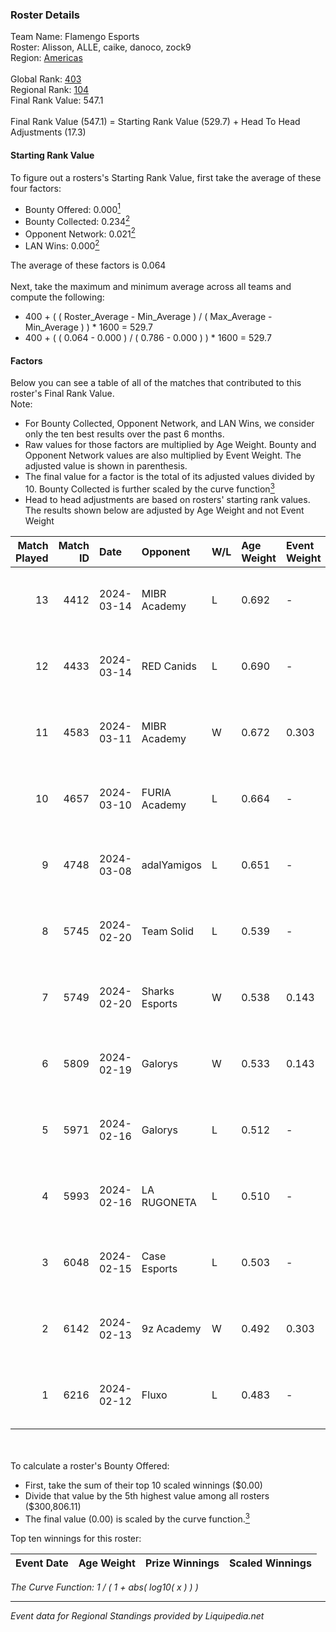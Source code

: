 ### Roster Details<br />
Team Name: Flamengo Esports<br />
Roster: Alisson, ALLE, caike, danoco, zock9<br />
Region: [Americas]( ../standings_americas.md)<br />
<br />
Global Rank: [403](../standings_global.md)<br />
Regional Rank: [104]( ../standings_americas.md)<br />
Final Rank Value:  547.1<br />
<br />
Final Rank Value (547.1) = Starting Rank Value (529.7) + Head To Head Adjustments (17.3)<br />

#### Starting Rank Value<br />
To figure out a rosters's Starting Rank Value, first take the average of these four factors:<br />
- Bounty Offered: 0.000[<sup>1</sup>](#table2)
- Bounty Collected: 0.234[<sup>2</sup>](#table1)
- Opponent Network: 0.021[<sup>2</sup>](#table1)
- LAN Wins: 0.000[<sup>2</sup>](#table1)

The average of these factors is 0.064<br />
<br />
Next, take the maximum and minimum average across all teams and compute the following:<br />
- 400 + ( ( Roster_Average - Min_Average ) / ( Max_Average - Min_Average ) ) * 1600 = 529.7
- 400 + ( ( 0.064 - 0.000 ) / ( 0.786 - 0.000 ) ) * 1600 = 529.7


#### Factors<br />
Below you can see a table of all of the matches that contributed to this roster's Final Rank Value.<br />
Note:<br />

- For Bounty Collected, Opponent Network, and LAN Wins, we consider only the ten best results over the past 6 months.
- Raw values for those factors are multiplied by Age Weight. Bounty and Opponent Network values are also multiplied by Event Weight. The adjusted value is shown in parenthesis.
- The final value for a factor is the total of its adjusted values divided by 10. Bounty Collected is further scaled by the curve function[<sup>3</sup>](#curveFunction)
- Head to head adjustments are based on rosters' starting rank values. The results shown below are adjusted by Age Weight and not Event Weight
<span id="table1"></span><br />


| Match Played | Match ID | Date       | Opponent       | W/L | Age Weight | Event Weight | Bounty Collected | Opponent Network | LAN Wins  | H2H Adj. | Roster                                |
| -: | -: | :- | :- | :- | :- | :- | :- | :- | :- | -: | :- |
|           13 |     4412 | 2024-03-14 | MIBR Academy   | L   | 0.692      | -            | -                | -                | -         |    -5.98 | Alisson, ALLE, caike, danoco, zock9   |
|           12 |     4433 | 2024-03-14 | RED Canids     | L   | 0.690      | -            | -                | -                | -         |    -1.44 | Alisson, ALLE, caike, danoco, zock9   |
|           11 |     4583 | 2024-03-11 | MIBR Academy   | W   | 0.672      | 0.303        | 0.005 (0.001)    | 0.439 (0.089)    | 0 (0.000) |    15.62 | Alisson, ALLE, caike, danoco, zock9   |
|           10 |     4657 | 2024-03-10 | FURIA Academy  | L   | 0.664      | -            | -                | -                | -         |    -9.46 | Alisson, ALLE, danoco, voltera, zock9 |
|            9 |     4748 | 2024-03-08 | adalYamigos    | L   | 0.651      | -            | -                | -                | -         |    -5.51 | Alisson, ALLE, danoco, voltera, zock9 |
|            8 |     5745 | 2024-02-20 | Team Solid     | L   | 0.539      | -            | -                | -                | -         |    -2.45 | Alisson, ALLE, danoco, LUCAS1, zock9  |
|            7 |     5749 | 2024-02-20 | Sharks Esports | W   | 0.538      | 0.143        | 0.031 (0.002)    | 0.365 (0.028)    | 0 (0.000) |    15.16 | Alisson, ALLE, danoco, LUCAS1, zock9  |
|            6 |     5809 | 2024-02-19 | Galorys        | W   | 0.533      | 0.143        | 0.022 (0.002)    | 0.585 (0.045)    | 0 (0.000) |    14.21 | Alisson, ALLE, danoco, LUCAS1, zock9  |
|            5 |     5971 | 2024-02-16 | Galorys        | L   | 0.512      | -            | -                | -                | -         |    -2.64 | ALLE, danoco, LUCAS1, ph1, zock9      |
|            4 |     5993 | 2024-02-16 | LA RUGONETA    | L   | 0.510      | -            | -                | -                | -         |    -7.33 | ALLE, danoco, LUCAS1, ph1, zock9      |
|            3 |     6048 | 2024-02-15 | Case Esports   | L   | 0.503      | -            | -                | -                | -         |    -2.10 | ALLE, danoco, LUCAS1, ph1, zock9      |
|            2 |     6142 | 2024-02-13 | 9z Academy     | W   | 0.492      | 0.303        | 0.002 (0.000)    | 0.311 (0.046)    | 0 (0.000) |    10.52 | ALLE, danoco, LUCAS1, ph1, zock9      |
|            1 |     6216 | 2024-02-12 | Fluxo          | L   | 0.483      | -            | -                | -                | -         |    -1.25 | ALLE, danoco, LUCAS1, ph1, zock9      |

<br />
<span id="table2"></span><br />
To calculate a roster's Bounty Offered:<br />

- First, take the sum of their top 10 scaled winnings ($0.00)
- Divide that value by the 5th highest value among all rosters ($300,806.11)
- The final value (0.00) is scaled by the curve function.[<sup>3</sup>](#curveFunction)

Top ten winnings for this roster:<br />

| Event Date | Age Weight | Prize Winnings | Scaled Winnings |
| :- | -: | :- | :- |


<span id="curveFunction"></span>_The Curve Function: 1 / ( 1 + abs( log10( x ) ) )_<br />

---
_Event data for Regional Standings provided by Liquipedia.net_<br />
